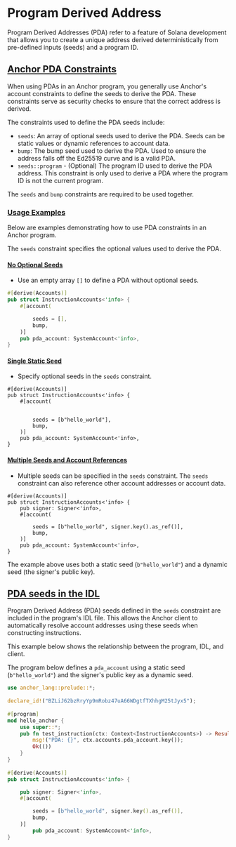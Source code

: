 # Program Derived Address


Program Derived Addresses (PDA) refer to a feature of Solana development that allows you to create a unique address derived deterministically from pre-defined inputs (seeds) and a program ID.


## [Anchor PDA Constraints](#anchor-pda-constraints)

When using PDAs in an Anchor program, you generally use Anchor's account constraints to define the seeds to derive the PDA. These constraints serve as security checks to ensure that the correct address is derived.

The constraints used to define the PDA seeds include:

* `seeds`: An array of optional seeds used to derive the PDA. Seeds can be static values or dynamic references to account data.
* `bump`: The bump seed used to derive the PDA. Used to ensure the address falls off the Ed25519 curve and is a valid PDA.
* `seeds::program` - (Optional) The program ID used to derive the PDA address. This constraint is only used to derive a PDA where the program ID is not the current program.

The `seeds` and `bump` constraints are required to be used together.

### [Usage Examples](#usage-examples)

Below are examples demonstrating how to use PDA constraints in an Anchor program.



The `seeds` constraint specifies the optional values used to derive the PDA.

#### [No Optional Seeds](#no-optional-seeds)

* Use an empty array `[]` to define a PDA without optional seeds.

```rust
#[derive(Accounts)]
pub struct InstructionAccounts<'info> {
    #[account(

        seeds = [],
        bump,
    )]
    pub pda_account: SystemAccount<'info>,
}
```

#### [Single Static Seed](#single-static-seed)

* Specify optional seeds in the `seeds` constraint.

```
#[derive(Accounts)]
pub struct InstructionAccounts<'info> {
    #[account(


        seeds = [b"hello_world"],
        bump,
    )]
    pub pda_account: SystemAccount<'info>,
}
```

#### [Multiple Seeds and Account References](#multiple-seeds-and-account-references)

* Multiple seeds can be specified in the `seeds` constraint. The `seeds` constraint can also reference other account addresses or account data.

```
#[derive(Accounts)]
pub struct InstructionAccounts<'info> {
    pub signer: Signer<'info>,
    #[account(

        seeds = [b"hello_world", signer.key().as_ref()],
        bump,
    )]
    pub pda_account: SystemAccount<'info>,
}
```

The example above uses both a static seed (`b"hello_world"`) and a dynamic seed (the signer's public key).

## [PDA seeds in the IDL](#pda-seeds-in-the-idl)

Program Derived Address (PDA) seeds defined in the `seeds` constraint are included in the program's IDL file. This allows the Anchor client to automatically resolve account addresses using these seeds when constructing instructions.

This example below shows the relationship between the program, IDL, and client.


The program below defines a `pda_account` using a static seed (`b"hello_world"`) and the signer's public key as a dynamic seed.

```rust
use anchor_lang::prelude::*;
 
declare_id!("BZLiJ62bzRryYp9mRobz47uA66WDgtfTXhhgM25tJyx5");
 
#[program]
mod hello_anchor {
    use super::*;
    pub fn test_instruction(ctx: Context<InstructionAccounts>) -> Result<()> {
        msg!("PDA: {}", ctx.accounts.pda_account.key());
        Ok(())
    }
}
 
#[derive(Accounts)]
pub struct InstructionAccounts<'info> {

    pub signer: Signer<'info>,
    #[account(

        seeds = [b"hello_world", signer.key().as_ref()],
        bump,
    )]
        pub pda_account: SystemAccount<'info>,
}
```